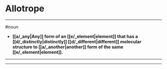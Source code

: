 # Allotrope
---
#noun
- **[[a/_any|Any]] form of an [[e/_element|element]] that has a [[d/_distinctly|distinctly]] [[d/_different|different]] molecular structure to [[a/_another|another]] form of the same [[e/_element|element]].**
---
---
